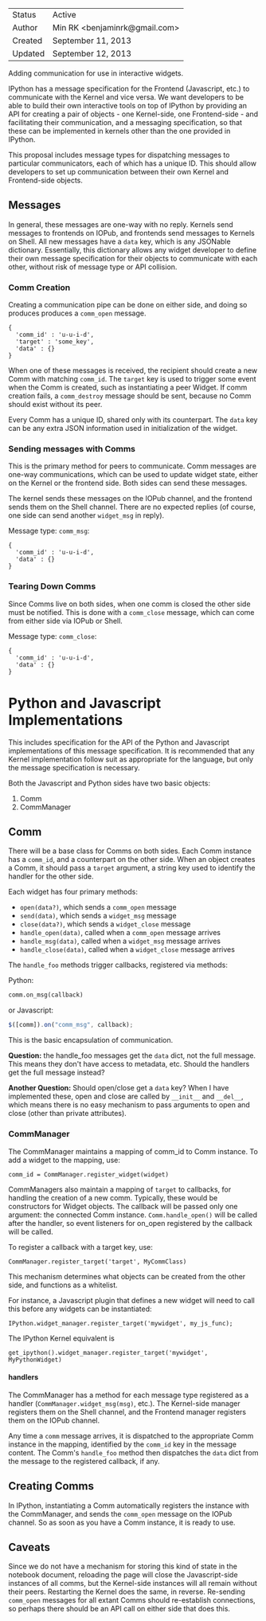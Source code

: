 <table>
<tr><td> Status </td><td> Active </td></tr>
<tr><td> Author </td><td> Min RK &lt;benjaminrk@gmail.com&gt;</td></tr>
<tr><td> Created </td><td> September 11, 2013</td></tr>
<tr><td> Updated </td><td> September 12, 2013</td></tr>
</table>

Adding communication for use in interactive widgets.

IPython has a message specification for the Frontend (Javascript, etc.)
to communicate with the Kernel and vice versa.
We want developers to be able to build their own interactive tools on top of IPython
by providing an API for creating a pair of objects - one Kernel-side, one Frontend-side -
and facilitating their communication, and a messaging specification, so that these can be implemented in kernels other than the one provided in IPython.

This proposal includes message types for dispatching messages to particular communicators,
each of which has a unique ID. This should allow developers to set up communication
between their own Kernel and Frontend-side objects.

## Messages

In general, these messages are one-way with no reply.
Kernels send messages to frontends on IOPub, and frontends send messages to Kernels on Shell.
All new messages have a `data` key, which is any JSONable dictionary.
Essentially, this dictionary allows any widget developer to define their own message specification
for their objects to communicate with each other, without risk of message type or API collision.

### Comm Creation

Creating a communication pipe can be done on either side,
and doing so produces produces a `comm_open` message.

    {
      'comm_id' : 'u-u-i-d',
      'target' : 'some_key',
      'data' : {}
    }

When one of these messages is received, the recipient should create a new Comm with matching `comm_id`.
The `target` key is used to trigger some event when the Comm is created,
such as instantiating a peer Widget.
If comm creation fails, a `comm_destroy` message should be sent,
because no Comm should exist without its peer.

Every Comm has a unique ID, shared only with its counterpart.
The `data` key can be any extra JSON information used in initialization of the widget.

### Sending messages with Comms

This is the primary method for peers to communicate.
Comm messages are one-way communications, which can be used to update widget state,
either on the Kernel or the frontend side. Both sides can send these messages.

The kernel sends these messages on the IOPub channel, and the frontend sends them on the Shell channel.
There are no expected replies (of course, one side can send another `widget_msg` in reply).

Message type: `comm_msg`:

    {
      'comm_id' : 'u-u-i-d',
      'data' : {}
    }

### Tearing Down Comms

Since Comms live on both sides, when one comm is closed the other side must be notified.
This is done with a `comm_close` message,
which can come from either side via IOPub or Shell.

Message type: `comm_close`:

    {
      'comm_id' : 'u-u-i-d',
      'data' : {}
    }

# Python and Javascript Implementations

This includes specification for the API of the Python and Javascript implementations of this message specification.
It is recommended that any Kernel implementation follow suit as appropriate for the language,
but only the message specification is necessary.

Both the Javascript and Python sides have two basic objects:

1. Comm
2. CommManager

## Comm

There will be a base class for Comms on both sides.
Each Comm instance has a `comm_id`, and a counterpart on the other side.
When an object creates a Comm, it should pass a `target` argument,
a string key used to identify the handler for the other side.

Each widget has four primary methods:

- `open(data?)`, which sends a `comm_open` message
- `send(data)`, which sends a `widget_msg` message
- `close(data?)`, which sends a `widget_close` message
- `handle_open(data)`, called when a `comm_open` message arrives
- `handle_msg(data)`, called when a `widget_msg` message arrives
- `handle_close(data)`, called when a `widget_close` message arrives

The `handle_foo` methods trigger callbacks, registered via methods:

Python:
```Python
comm.on_msg(callback)
```

or Javascript:
```Javascript
$([comm]).on("comm_msg", callback);
```

This is the basic encapsulation of communication.

**Question:** the handle_foo messages get the `data` dict, not the full message.
This means they don't have access to metadata, etc.  Should the handlers get the full message instead?

**Another Question:** Should open/close get a `data` key? When I have implemented these,
open and close are called by `__init__` and `__del__`, which means there is no easy mechanism
to pass arguments to open and close (other than private attributes).


### CommManager

The CommManager maintains a mapping of comm_id to Comm instance.
To add a widget to the mapping, use:

    comm_id = CommManager.register_widget(widget)

CommManagers also maintain a mapping of `target` to callbacks,
for handling the creation of a new comm.
Typically, these would be constructors for Widget objects.
The callback will be passed only one argument: the connected Comm instance.
`Comm.handle_open()` will be called after the handler,
so event listeners for on_open registered by the callback will be called.

To register a callback with a target key, use:

    CommManager.register_target('target', MyCommClass)

This mechanism determines what objects can be created from the other side,
and functions as a whitelist.

For instance, a Javascript plugin that defines a new widget will need to call this before
any widgets can be instantiated:

    IPython.widget_manager.register_target('mywidget', my_js_func);

The IPython Kernel equivalent is

    get_ipython().widget_manager.register_target('mywidget', MyPythonWidget)

#### handlers

The CommManager has a method for each message type registered as a handler
(`CommManager.widget_msg(msg)`, etc.).
The Kernel-side manager registers them on the Shell channel,
and the Frontend manager registers them on the IOPub channel.

Any time a `comm` message arrives, it is dispatched to the appropriate Comm instance
in the mapping, identified by the `comm_id` key in the message content.
The Comm's `handle_foo` method then dispatches the `data` dict from the message to the registered callback,
if any.


## Creating Comms

In IPython, instantiating a Comm automatically registers the instance with the CommManager,
and sends the `comm_open` message on the IOPub channel.
So as soon as you have a Comm instance, it is ready to use.

## Caveats

Since we do not have a mechanism for storing this kind of state in the notebook document,
reloading the page will close the Javascript-side instances of all comms,
but the Kernel-side instances will all remain without their peers.
Restarting the Kernel does the same, in reverse.
Re-sending `comm_open` messages for all extant Comms should re-establish connections,
so perhaps there should be an API call on either side that does this.
